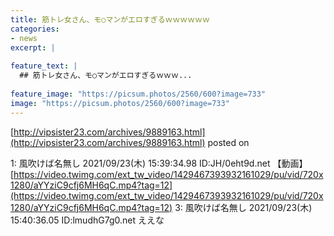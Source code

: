 ```yaml
---
title: 筋トレ女さん、モ○マンがエロすぎるｗｗｗｗｗｗ
categories:
- news
excerpt: |
  
feature_text: |
  ## 筋トレ女さん、モ○マンがエロすぎるｗｗｗ...
  
feature_image: "https://picsum.photos/2560/600?image=733"
image: "https://picsum.photos/2560/600?image=733"
---
```


[http://vipsister23.com/archives/9889163.html](http://vipsister23.com/archives/9889163.html)
posted on 

<!--more-->

1: 風吹けば名無し 2021/09/23(木) 15:39:34.98 ID:JH/0eht9d.net 【動画】[https://video.twimg.com/ext_tw_video/1429467393932161029/pu/vid/720x1280/aYYziC9cfj6MH6qC.mp4?tag=12](https://video.twimg.com/ext_tw_video/1429467393932161029/pu/vid/720x1280/aYYziC9cfj6MH6qC.mp4?tag=12) 3: 風吹けば名無し 2021/09/23(木) 15:40:36.05 ID:lmudhG7g0.net ええな
